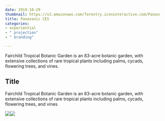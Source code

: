 ```yaml
---
date: 2019-10-29
thumbnail: https://s3.amazonaws.com/forestry.iconinteractive.com/Panasonic.008.jpeg
title: Panasonic CES
categories:
- experiential
- " projection"
- " branding"

---
```

Fairchild Tropical Botanic Garden is an 83-acre botanic garden, with extensive collections of rare tropical plants including palms, cycads, flowering trees, and vines.

## **Title**

Fairchild Tropical Botanic Garden is an 83-acre botanic garden, with extensive collections of rare tropical plants including palms, cycads, flowering trees, and vines

![](https://s3.amazonaws.com/forestry.iconinteractive.com/Panasonic.006.jpeg)![](https://s3.amazonaws.com/forestry.iconinteractive.com/Panasonic.007.jpeg)